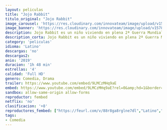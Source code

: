 ```yaml
---
layout: peliculas
title: "Jojo Rabbit"
titulo_original: "Jojo Rabbit"
image_carousel: 'https://res.cloudinary.com/innovateam/image/upload/v1578453303/jojo-min_hoj50v.jpg'
image_banner: 'https://res.cloudinary.com/innovateam/image/upload/v1578453452/JojoRabbit_HerWorld_1024x800-min_g4yjy8.jpg'
description: Jojo Rabbit es un niño viviendo en plena 2ª Guerra Mundial. Su único escape es su amigo imaginario, una versión de Hitler étnicamente incorrecta que incita los ciegos ideales patrióticos del niño. Todo esto cambia cuando descubre que su madre Rosie está escondiendo a una joven judía en su ático.
description_corta: Jojo Rabbit es un niño viviendo en plena 2ª Guerra Mundial. Su único escape es su amigo imaginario, una versión de Hitler étnicamente incorrecta que incita los ciegos ideales..
category: 'peliculas'
idioma: 'Latino'
descargas: 'no'
descargas2:
anio: '2019'
duracion: '1h 48 min'
estrellas: '4'
calidad: 'Full HD'
genero: Comedia, Drama
trailer: https://www.youtube.com/embed/9LMCzMHq9aE
embed: https://www.youtube.com/embed/9LMCzMHq9aE?rel=0&amp;hd=1&border=0&wmode=opaque&enablejsapi=1&modestbranding=1&controls=1&showinfo=1
sandbox: allow-same-origin allow-forms
reproductor: fembed
netflix: 'no'
clasificacion: '+8'
reproductores_fembed: ["https://feurl.com/v/88r8ga8rglne7dl","Latino","https://api.cuevana3.io/stream/index.php?file=ek5lbm9xYWNrS0xYMTZLa2xNbkdvY3ZTb3BtZng4TGp6ZFpobGFMUGtOelcwcUZmbWRIVzRkakVuS0JnbEplcG1KUnNZSlRTMGViVTBxZGdsdEhPb3FqRW9LT2FtTU8rcHNScVlLRFNsWmJheEorYmw5R2wyTmZIbUd4a2w1bWtscHBwYTJTUw","Latino","https://feurl.com/v/z71xdhjr826l5d8","Latino","https://feurl.com/v/w84xpsn-5mrl-48","Latino","https://mstream.website/gqhjrmxmw7py","Latino","https://feurl.com/v/gqnjda-mnk6g3m5","Latino","https://mstream.website/vws5tt58hvyf","Latino","https://player.premiumstream.live/player.php?id=ODEx","Latino","https://player.openloadpremium.com/player.php?id=NDEy","Latino","https://feurl.com/v/zr0mgfj2ww-60mq","Latino"]
tags:
- Comedia
---
```













